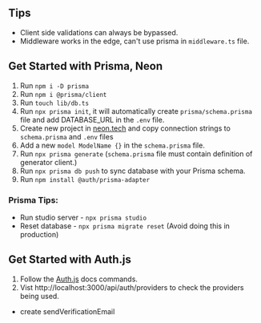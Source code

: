 ## Tips

- Client side validations can always be bypassed.
- Middleware works in the edge, can't use prisma in `middleware.ts` file.

## Get Started with Prisma, Neon

1. Run `npm i -D prisma`
2. Run `npm i @prisma/client`
3. Run `touch lib/db.ts`
4. Run `npx prisma init`, it will automatically create `prisma/schema.prisma` file and add DATABASE_URL in the `.env` file.
5. Create new project in [neon.tech](https://console.neon.tech/app/projects) and copy connection strings to `schema.prisma` and `.env` files
6. Add a new `model ModelName {}` in the `schema.prisma` file.
7. Run `npx prisma generate` (`schema.prisma` file must contain definition of generator client.)
8. Run `npx prisma db push` to sync database with your Prisma schema.
9. Run `npm install @auth/prisma-adapter`

### Prisma Tips:

- Run studio server - `npx prisma studio`
- Reset database - `npx prisma migrate reset` (Avoid doing this in production)

## Get Started with Auth.js

1. Follow the [Auth.js](https://authjs.dev/getting-started/installation) docs commands.
2. Vist http://localhost:3000/api/auth/providers to check the providers being used.





- create sendVerificationEmail 